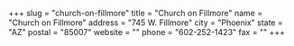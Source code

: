 +++
slug = "church-on-fillmore"
title = "Church on Fillmore"
name = "Church on Fillmore"
address = "745 W. Fillmore"
city = "Phoenix"
state = "AZ"
postal = "85007"
website = ""
phone = "602-252-1423"
fax = ""
+++
